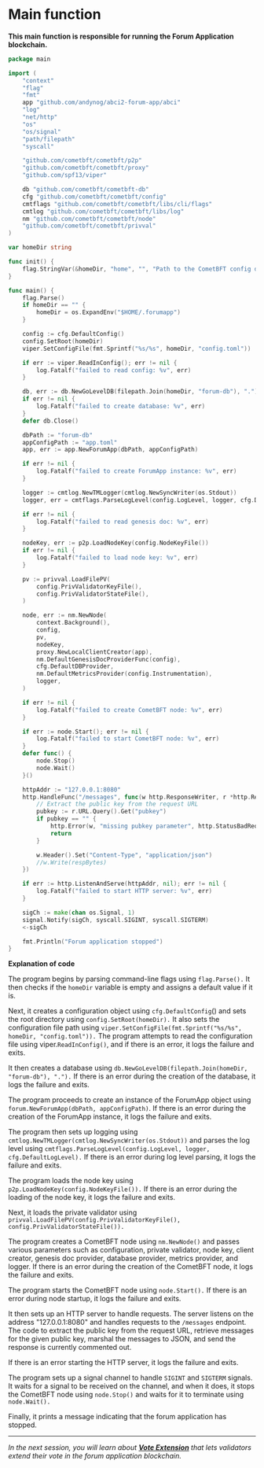 # Main function

**This main function is responsible for running the Forum Application blockchain.**

```go
package main

import (
	"context"
	"flag"
	"fmt"
	app "github.com/andynog/abci2-forum-app/abci"
	"log"
	"net/http"
	"os"
	"os/signal"
	"path/filepath"
	"syscall"

	"github.com/cometbft/cometbft/p2p"
	"github.com/cometbft/cometbft/proxy"
	"github.com/spf13/viper"

	db "github.com/cometbft/cometbft-db"
	cfg "github.com/cometbft/cometbft/config"
	cmtflags "github.com/cometbft/cometbft/libs/cli/flags"
	cmtlog "github.com/cometbft/cometbft/libs/log"
	nm "github.com/cometbft/cometbft/node"
	"github.com/cometbft/cometbft/privval"
)

var homeDir string

func init() {
	flag.StringVar(&homeDir, "home", "", "Path to the CometBFT config directory (if empty, uses $HOME/.forumapp)")
}

func main() {
	flag.Parse()
	if homeDir == "" {
		homeDir = os.ExpandEnv("$HOME/.forumapp")
	}

	config := cfg.DefaultConfig()
	config.SetRoot(homeDir)
	viper.SetConfigFile(fmt.Sprintf("%s/%s", homeDir, "config.toml"))

	if err := viper.ReadInConfig(); err != nil {
		log.Fatalf("failed to read config: %v", err)
	}

	db, err := db.NewGoLevelDB(filepath.Join(homeDir, "forum-db"), ".")
	if err != nil {
		log.Fatalf("failed to create database: %v", err)
	}
	defer db.Close()

	dbPath := "forum-db"
	appConfigPath := "app.toml"
	app, err := app.NewForumApp(dbPath, appConfigPath)

	if err != nil {
		log.Fatalf("failed to create ForumApp instance: %v", err)
	}

	logger := cmtlog.NewTMLogger(cmtlog.NewSyncWriter(os.Stdout))
	logger, err = cmtflags.ParseLogLevel(config.LogLevel, logger, cfg.DefaultLogLevel)

	if err != nil {
		log.Fatalf("failed to read genesis doc: %v", err)
	}

	nodeKey, err := p2p.LoadNodeKey(config.NodeKeyFile())
	if err != nil {
		log.Fatalf("failed to load node key: %v", err)
	}

	pv := privval.LoadFilePV(
		config.PrivValidatorKeyFile(),
		config.PrivValidatorStateFile(),
	)

	node, err := nm.NewNode(
		context.Background(),
		config,
		pv,
		nodeKey,
		proxy.NewLocalClientCreator(app),
		nm.DefaultGenesisDocProviderFunc(config),
		cfg.DefaultDBProvider,
		nm.DefaultMetricsProvider(config.Instrumentation),
		logger,
	)

	if err != nil {
		log.Fatalf("failed to create CometBFT node: %v", err)
	}

	if err := node.Start(); err != nil {
		log.Fatalf("failed to start CometBFT node: %v", err)
	}
	defer func() {
		node.Stop()
		node.Wait()
	}()

	httpAddr := "127.0.0.1:8080"
	http.HandleFunc("/messages", func(w http.ResponseWriter, r *http.Request) {
		// Extract the public key from the request URL
		pubkey := r.URL.Query().Get("pubkey")
		if pubkey == "" {
			http.Error(w, "missing pubkey parameter", http.StatusBadRequest)
			return
		}

		w.Header().Set("Content-Type", "application/json")
		//w.Write(respBytes)
	})

	if err := http.ListenAndServe(httpAddr, nil); err != nil {
		log.Fatalf("failed to start HTTP server: %v", err)
	}

	sigCh := make(chan os.Signal, 1)
	signal.Notify(sigCh, syscall.SIGINT, syscall.SIGTERM)
	<-sigCh

	fmt.Println("Forum application stopped")
}
```

**Explanation of code**

The program begins by parsing command-line flags using `flag.Parse().` It then checks if the `homeDir` variable is empty
and assigns a default value if it is.

Next, it creates a configuration object using `cfg.DefaultConfig`() and sets the root directory using `config.SetRoot(homeDir).`
It also sets the configuration file path using `viper.SetConfigFile(fmt.Sprintf("%s/%s", homeDir, "config.toml")).`
The program attempts to read the configuration file using viper.`ReadInConfig()`, and if there is an error, it logs
the failure and exits.

It then creates a database using `db.NewGoLevelDB(filepath.Join(homeDir, "forum-db"), ".").` If there is an error during
the creation of the database, it logs the failure and exits.

The program proceeds to create an instance of the ForumApp object using `forum.NewForumApp(dbPath, appConfigPath)`.
If there is an error during the creation of the ForumApp instance, it logs the failure and exits.

The program then sets up logging using `cmtlog.NewTMLogger(cmtlog.NewSyncWriter(os.Stdout))` and parses the log level
using `cmtflags.ParseLogLevel(config.LogLevel, logger, cfg.DefaultLogLevel).` If there is an error during log level parsing,
it logs the failure and exits.

The program loads the node key using `p2p.LoadNodeKey(config.NodeKeyFile()).` If there is an error during the loading
of the node key, it logs the failure and exits.

Next, it loads the private validator using `privval.LoadFilePV(config.PrivValidatorKeyFile(), config.PrivValidatorStateFile()).`

The program creates a CometBFT node using `nm.NewNode()` and passes various parameters such as configuration, private
validator, node key, client creator, genesis doc provider, database provider, metrics provider, and logger. If there is
an error during the creation of the CometBFT node, it logs the failure and exits.

The program starts the CometBFT node using `node.Start().` If there is an error during node startup, it logs the failure
and exits.

It then sets up an HTTP server to handle requests. The server listens on the address "127.0.0.1:8080" and handles requests
to the `/messages` endpoint. The code to extract the public key from the request URL, retrieve messages for the given
public key, marshal the messages to JSON, and send the response is currently commented out.

If there is an error starting the HTTP server, it logs the failure and exits.

The program sets up a signal channel to handle `SIGINT` and `SIGTERM` signals. It waits for a signal to be received on
the channel, and when it does, it stops the CometBFT node using `node.Stop()` and waits for it to terminate using `node.Wait().`

Finally, it prints a message indicating that the forum application has stopped.

---------------

*In the next session, you will learn about [**Vote Extension**](7.vote-extension.md) that lets validators extend their vote in the forum application blockchain.*
